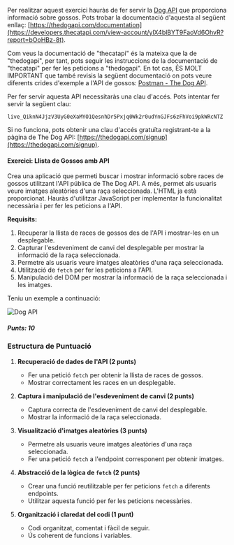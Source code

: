 Per realitzar aquest exercici hauràs de fer servir la [Dog API](https://thedogapi.com/) que proporciona informació sobre gossos. Pots trobar la documentació d'aquesta al següent enllaç: [https://thedogapi.com/documentation](https://developers.thecatapi.com/view-account/ylX4blBYT9FaoVd6OhvR?report=bOoHBz-8t).

Com veus la documentació de "thecatapi" és la mateixa que la de "thedogapi", per tant, pots seguir les instruccions de la documentació de "thecatapi" per fer les peticions a "thedogapi". En tot cas, ÉS MOLT IMPORTANT que també revisis la següent documentació on pots veure diferents crides d'exemple a l'API de gossos: [Postman - The Dog API](https://documenter.getpostman.com/view/4016432/the-dog-api/RW81vZ4Z).

Per fer servir aquesta API necessitaràs una clau d'accés. Pots intentar fer servir la següent clau:

    live_QiknN4JjzV3UyG0eXaMYO1QesnhDr5Pxjq0Wk2r0udYnGJFs6zFhVoi9pkWRcNTZ

Si no funciona, pots obtenir una clau d'accés gratuïta registrant-te a la pàgina de The Dog API: [https://thedogapi.com/signup](https://thedogapi.com/signup).

#### Exercici: Llista de Gossos amb API

Crea una aplicació que permeti buscar i mostrar informació sobre races de gossos utilitzant l'API pública de The Dog API. A més, permet als usuaris veure imatges aleatòries d'una raça seleccionada. L'HTML ja està proporcionat. Hauràs d'utilitzar JavaScript per implementar la funcionalitat necessària i per fer les peticions a l'API.

**Requisits:**

1. Recuperar la llista de races de gossos des de l'API i mostrar-les en un desplegable.
2. Capturar l'esdeveniment de canvi del desplegable per mostrar la informació de la raça seleccionada.
3. Permetre als usuaris veure imatges aleatòries d'una raça seleccionada.
4. Utilització de `fetch` per fer les peticions a l'API.
5. Manipulació del DOM per mostrar la informació de la raça seleccionada i les imatges.

Teniu un exemple a continuació:

![Dog API](./uf4_example.gif)

##### Punts: 10

### Estructura de Puntuació

1. **Recuperació de dades de l'API (2 punts)**

   - Fer una petició `fetch` per obtenir la llista de races de gossos.
   - Mostrar correctament les races en un desplegable.

2. **Captura i manipulació de l'esdeveniment de canvi (2 punts)**

   - Captura correcta de l'esdeveniment de canvi del desplegable.
   - Mostrar la informació de la raça seleccionada.

3. **Visualització d'imatges aleatòries (3 punts)**

   - Permetre als usuaris veure imatges aleatòries d'una raça seleccionada.
   - Fer una petició `fetch` a l'endpoint corresponent per obtenir imatges.

4. **Abstracció de la lògica de `fetch` (2 punts)**

   - Crear una funció reutilitzable per fer peticions `fetch` a diferents endpoints.
   - Utilitzar aquesta funció per fer les peticions necessàries.

5. **Organització i claredat del codi (1 punt)**
   - Codi organitzat, comentat i fàcil de seguir.
   - Ús coherent de funcions i variables.
